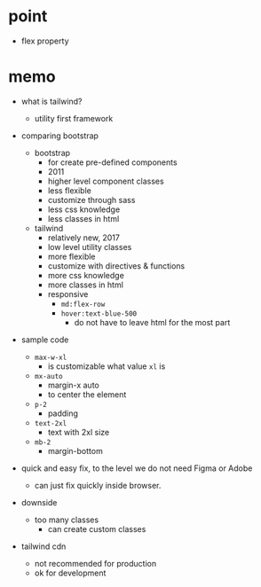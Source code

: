 # point

- flex property

# memo

- what is tailwind?

  - utility first framework

- comparing bootstrap

  - bootstrap
    - for create pre-defined components
    - 2011
    - higher level component classes
    - less flexible
    - customize through sass
    - less css knowledge
    - less classes in html
  - tailwind
    - relatively new, 2017
    - low level utility classes
    - more flexible
    - customize with directives & functions
    - more css knowledge
    - more classes in html
    - responsive
      - `md:flex-row`
      - `hover:text-blue-500`
        - do not have to leave html for the most part

- sample code

  - `max-w-xl`
    - is customizable what value `xl` is
  - `mx-auto`
    - margin-x auto
    - to center the element
  - `p-2`
    - padding
  - `text-2xl`
    - text with 2xl size
  - `mb-2`
    - margin-bottom

- quick and easy fix, to the level we do not need Figma or Adobe

  - can just fix quickly inside browser.

- downside

  - too many classes
    - can create custom classes

- tailwind cdn
  - not recommended for production
  - ok for development
